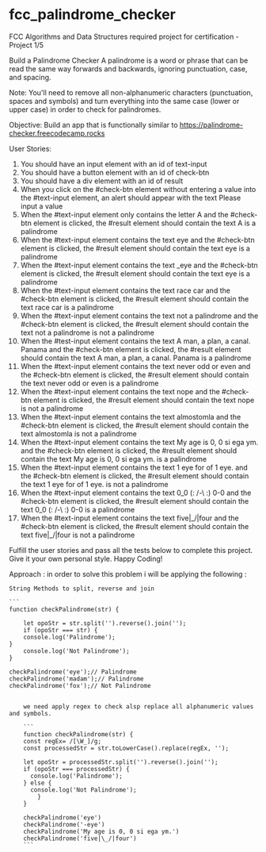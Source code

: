 # fcc_palindrome_checker

FCC Algorithms and Data Structures required project for certification - Project 1/5

Build a Palindrome Checker
A palindrome is a word or phrase that can be read the same way forwards and backwards, ignoring punctuation, case, and spacing.

Note: You'll need to remove all non-alphanumeric characters (punctuation, spaces and symbols) and turn everything into the same case (lower or upper case) in order to check for palindromes.

Objective: Build an app that is functionally similar to https://palindrome-checker.freecodecamp.rocks

User Stories:

1. You should have an input element with an id of text-input
2. You should have a button element with an id of check-btn
3. You should have a div element with an id of result
4. When you click on the #check-btn element without entering a value into the #text-input element, an alert should appear with the text Please input a value
5. When the #text-input element only contains the letter A and the #check-btn element is clicked, the #result element should contain the text A is a palindrome
6. When the #text-input element contains the text eye and the #check-btn element is clicked, the #result element should contain the text eye is a palindrome
7. When the #text-input element contains the text \_eye and the #check-btn element is clicked, the #result element should contain the text eye is a palindrome
8. When the #text-input element contains the text race car and the #check-btn element is clicked, the #result element should contain the text race car is a palindrome
9. When the #text-input element contains the text not a palindrome and the #check-btn element is clicked, the #result element should contain the text not a palindrome is not a palindrome
10. When the #test-input element contains the text A man, a plan, a canal. Panama and the #check-btn element is clicked, the #result element should contain the text A man, a plan, a canal. Panama is a palindrome
11. When the #text-input element contains the text never odd or even and the #check-btn element is clicked, the #result element should contain the text never odd or even is a palindrome
12. When the #text-input element contains the text nope and the #check-btn element is clicked, the #result element should contain the text nope is not a palindrome
13. When the #text-input element contains the text almostomla and the #check-btn element is clicked, the #result element should contain the text almostomla is not a palindrome
14. When the #text-input element contains the text My age is 0, 0 si ega ym. and the #check-btn element is clicked, the #result element should contain the text My age is 0, 0 si ega ym. is a palindrome
15. When the #text-input element contains the text 1 eye for of 1 eye. and the #check-btn element is clicked, the #result element should contain the text 1 eye for of 1 eye. is not a palindrome
16. When the #text-input element contains the text 0_0 (: /-\ :) 0-0 and the #check-btn element is clicked, the #result element should contain the text 0_0 (: /-\ :) 0-0 is a palindrome
17. When the #text-input element contains the text five|\_/|four and the #check-btn element is clicked, the #result element should contain the text five|\_/|four is not a palindrome

Fulfill the user stories and pass all the tests below to complete this project. Give it your own personal style. Happy Coding!

Approach :
in order to solve this problem i will be applying the following :

    String Methods to split, reverse and join

    ```
    function checkPalindrome(str) {

        let opoStr = str.split('').reverse().join('');
        if (opoStr === str) {
        console.log('Palindrome');
    }
        console.log('Not Palindrome');
    }

    checkPalindrome('eye');// Palindrome
    checkPalindrome('madam');// Palindrome
    checkPalindrome('fox');// Not Palindrome
```

    we need apply regex to check alsp replace all alphanumeric values and symbols.

    ```
    function checkPalindrome(str) {
    const regEx= /[\W_]/g; 
    const processedStr = str.toLowerCase().replace(regEx, '');

    let opoStr = processedStr.split('').reverse().join('');
    if (opoStr === processedStr) {
      console.log('Palindrome');
    } else {
      console.log('Not Palindrome');
        }
    }

    checkPalindrome('eye')
    checkPalindrome('-eye')
    checkPalindrome('My age is 0, 0 si ega ym.')
    checkPalindrome('five|\_/|four')    
    ```

